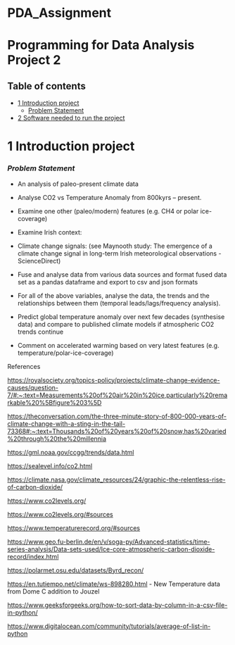 # PDA_Assignment

# Programming for Data Analysis Project 2

## Table of contents
* [1 Introduction project](#1-introduction-project)
    * [Problem Statement](#problem-statement)
* [2 Software needed to run the project](#2-software-needed-to-run-the-project)	



1 Introduction project
======
### ***Problem Statement***


- An analysis of paleo-present climate data

- Analyse CO2 vs Temperature Anomaly from 800kyrs – present.

- Examine one other (paleo/modern) features (e.g. CH4 or polar ice-coverage)

- Examine Irish context:

- Climate change signals: (see Maynooth study: The emergence of a climate change signal in long-term Irish meteorological observations - ScienceDirect) <br>

- Fuse and analyse data from various data sources and format fused data set as a pandas dataframe and export to csv and json formats <br>

- For all of the above variables, analyse the data, the trends and the relationships between them (temporal leads/lags/frequency analysis). <br>

- Predict global temperature anomaly over next few decades (synthesise data) and compare to published climate models if atmospheric CO2 trends continue <br>

- Comment on accelerated warming based on very latest features (e.g. temperature/polar-ice-coverage)<br>


References

https://royalsociety.org/topics-policy/projects/climate-change-evidence-causes/question-7/#:~:text=Measurements%20of%20air%20in%20ice,particularly%20remarkable%20%5Bfigure%203%5D

https://theconversation.com/the-three-minute-story-of-800-000-years-of-climate-change-with-a-sting-in-the-tail-73368#:~:text=Thousands%20of%20years%20of%20snow,has%20varied%20through%20the%20millennia

https://gml.noaa.gov/ccgg/trends/data.html

https://sealevel.info/co2.html

https://climate.nasa.gov/climate_resources/24/graphic-the-relentless-rise-of-carbon-dioxide/

https://www.co2levels.org/

https://www.co2levels.org/#sources

https://www.temperaturerecord.org/#sources

https://www.geo.fu-berlin.de/en/v/soga-py/Advanced-statistics/time-series-analysis/Data-sets-used/Ice-core-atmospheric-carbon-dioxide-record/index.html

https://polarmet.osu.edu/datasets/Byrd_recon/

https://en.tutiempo.net/climate/ws-898280.html  - New Temperature data from Dome C addition to Jouzel

https://www.geeksforgeeks.org/how-to-sort-data-by-column-in-a-csv-file-in-python/

https://www.digitalocean.com/community/tutorials/average-of-list-in-python